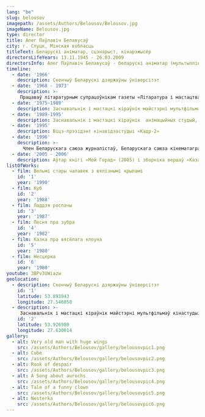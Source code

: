 ```yaml
---
lang: "be"
slug: belousov
imagepath: /assets/Authors/Belousov/Belousov.jpg
imageName: Belousov.jpg
type: director
title: Алег Паўлавіч Белавусаў
city: г. Слуцк, Мінская вобласць
titleText: Беларускі аніматар, сцэнарыст, кінарэжысёр
directorsLifeYears: 13.11.1945 - 26.03.2009
directorsInfo: Алег Паўлавіч Белавусаў - беларускі аніматар (мультыплікатар), сцэнарыст, рэжысёр. Нарадзіўся 16 лістапада 1945 г. у горадзе Слуцку, Мінскай вобласці. Скончыў Беларускі дзяржаўны універсітэт (1996 г.),. Працаваў літаратурным супрацоўнікам газеты «Літаратура і мастацтва» (1968-1973 гг.). Заснавальнік і мастацкі кіраўнік майстэрні мультфільмаў кінастудыі "Беларусьфільм" (1975-1989 гг.), Анімацыйных студый, у тым ліку студыі "АВС" (1989-1995 гг.), Віцэ-прэзідэнт киновидеостудии «Кадр-2» (з 1995 г. ). Член Беларускага саюза журналістаў, Беларускага саюза кінематаграфістаў і Беларускага саюза мастакоў. «Жыццё было стракатае, - пісаў пра сябе Алег Белавусаў. - Даводзілася мне ў жыцці і лавіць рыбу ў паўночных морах, і валіць лес у Сібіры, служыць у рэдакцыях газет, і займацца мастацкай крытыкай у тоўстых часопісах, весці аўтарскія перадачы на ​​тэлебачанні і пісаць кнігі ».
timeline:
  - date: '1966'
    description: Скончыў Беларускі дзяржаўны ўніверсітэт
  - date: '1968 - 1973'
    description: >-
     Працаваў літаратурным супрацоўнікам газеты «Літаратура і мастацтва».
  - date: '1975—1989'
    description: Заснавальнік і мастацкі кіраўнік майстэрні мультфільмаў кінастудыі «Беларусьфільм»
  - date: '1989-1995'
    description: Заснавальнік і мастацкі кіраўнік  анімацыйных студый, у тым ліку студыі «АВС»
  - date: '1995'
    description: Віцэ-прэзідэнт кінавідэастудыі «Кадр-2»
  - date: '1996'
    description: >-
      Член Беларускага саюза журналістаў, Беларускага саюза кінематаграфістаў і Беларускага саюза мастакоў.
  - date: '2005 - 2006'
    description: Аўтар кнігі «Мой Горад» (2005) і зборніка вершаў «Казантыпскі сшытак» (2006).
listOfWorks:
  - film: Вельмі стары чалавек з вялізнымі крыламі
    id: '1'
    year: '1990'
  - film: Куб
    id: '2'
    year: '1988'
  - film: Ладдзя роспачы
    id: '3'
    year: '1987'
  - film: Песня пра зубра
    id: '4'
    year: '1982'
  - film: Казка пра вясёлага клоуна
    id: '5'
    year: '1980'
  - film: Несцерка
    id: '6'
    year: '1980'
youtube: 3BPv3UWiazw
geolocation:
  - description: Скончыў Беларускі дзяржаўны ўніверсітэт
    id: '1'
    latitude: 53.893943
    longitude: 27.546050
  - description: >-
     Заснавальнік і мастацкі кіраўнік майстэрні мультфільмаў кінастудыі «Беларусьфільм»
    id: '2'
    latitude: 53.926980
    longitude: 27.630014
gallery:
  - alt: Very old man with huge wings
    src: /assets/Authors/Belousov/gallery/belousovpic1.png
  - alt: Cube
    src: /assets/Authors/Belousov/gallery/belousovpic2.png
  - alt: Rook of despair
    src: /assets/Authors/Belousov/gallery/belousovpic3.png
  - alt: A Song about aurochs
    src: /assets/Authors/Belousov/gallery/belousovpic4.png
  - alt: Tale of a funny clown
    src: /assets/Authors/Belousov/gallery/belousovpic5.png
  - alt: Nesterka
    src: /assets/Authors/Belousov/gallery/belousovpic6.png
---
```

